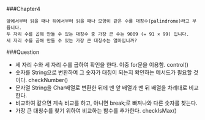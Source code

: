 ###Chapter4

    앞에서부터 읽을 때나 뒤에서부터 읽을 때나 모양이 같은 수를 대칭수(palindrome)라고 부릅니다.
    두 자리 수를 곱해 만들 수 있는 대칭수 중 가장 큰 수는 9009 (= 91 × 99) 입니다.
    세 자리 수를 곱해 만들 수 있는 가장 큰 대칭수는 얼마입니까?

###Question

- 세 자리 수와 세 자리 수를 곱하여 확인을 한다. 이중 for문을 이용함. control()
- 숫자를 String으로 변환하여 그 숫자가 대칭이 되는지 확인하는 메서드가 필요할 것이다. checkNumber()
- 문자열 String을 Char배열로 변환한 뒤에 맨 앞 배열과 맨 뒤 배열을 차례대로 비교한다.
- 비교하여 같으면 계속 비교를 하고, 아니면 break;로 빠져나와 다른 숫자를 찾는다.
- 가장 큰 대칭수를 찾기 위하여 비교하는 함수를 추가한다. checkIsMax()